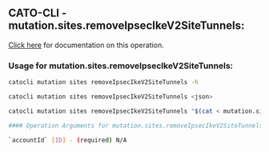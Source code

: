 
## CATO-CLI - mutation.sites.removeIpsecIkeV2SiteTunnels:
[Click here](https://api.catonetworks.com/documentation/#mutation-mutation.sites.removeIpsecIkeV2SiteTunnels) for documentation on this operation.

### Usage for mutation.sites.removeIpsecIkeV2SiteTunnels:

```bash
catocli mutation sites removeIpsecIkeV2SiteTunnels -h

catocli mutation sites removeIpsecIkeV2SiteTunnels <json>

catocli mutation sites removeIpsecIkeV2SiteTunnels "$(cat < mutation.sites.removeIpsecIkeV2SiteTunnels.json)"

#### Operation Arguments for mutation.sites.removeIpsecIkeV2SiteTunnels ####

`accountId` [ID] - (required) N/A    
